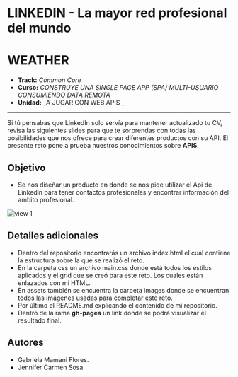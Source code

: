 # LINKEDIN - La mayor red profesional del mundo
# WEATHER


* **Track:** _Common Core_
* **Curso:** _CONSTRUYE UNA SINGLE PAGE APP (SPA) MULTI-USUARIO CONSUMIENDO DATA REMOTA_
* **Unidad:** _A JUGAR CON WEB APIS _

***

Si tú pensabas que LinkedIn solo servía para mantener actualizado tu CV, revisa las siguientes slides para que te sorprendas con todas las posibilidades que nos ofrece para crear diferentes productos con su API.
El presente reto pone a prueba nuestros conocimientos sobre **APIS**.
## Objetivo

- Se nos diseñar un producto en donde se nos pide utilizar el Api de Linkedin para tener contactos profesionales y encontrar información del ambito profesional.

![view 1](assets/docs/page.jpg)


## Detalles adicionales

* Dentro del repositorio encontrarás un archivo index.html el cual contiene la estructura sobre la que se realizó el reto.
* En la carpeta css un archivo main.css donde está todos los estilos aplicados y el grid que se creó para este reto. Los cuales están enlazados con mi HTML.
* En assets también se encuentra la carpeta images donde se encuentran todos las imágenes usadas para completar este reto.
* Por último el README.md explicando el contenido de mi repositorio.
* Dentro de la rama **gh-pages** un link donde se podrá visualizar el resultado final.

## Autores

* Gabriela Mamani Flores.
* Jennifer Carmen Sosa.
